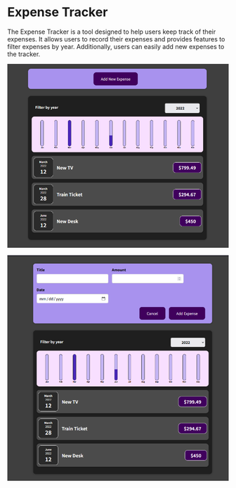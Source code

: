 # Expense Tracker
 
The Expense Tracker is a tool designed to help users keep track of their expenses. It allows users to record their expenses and provides features to filter expenses by year. Additionally, users can easily add new expenses to the tracker.

![Expense Tracker Screenshot](assets/screenshot.png)

![Expense Tracker Screenshot](assets/screenshot2.png)